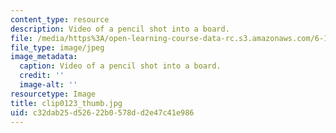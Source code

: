 ```yaml
---
content_type: resource
description: Video of a pencil shot into a board.
file: /media/https%3A/open-learning-course-data-rc.s3.amazonaws.com/6-163-strobe-project-laboratory-fall-2005/c32dab25d52622b0578dd2e47c41e986_clip0123_thumb.jpg
file_type: image/jpeg
image_metadata:
  caption: Video of a pencil shot into a board.
  credit: ''
  image-alt: ''
resourcetype: Image
title: clip0123_thumb.jpg
uid: c32dab25-d526-22b0-578d-d2e47c41e986
---
```

